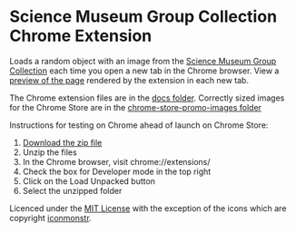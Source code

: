 # Science Museum Group Collection Chrome Extension

Loads a random object with an image from the [Science Museum Group Collection](https://collection.sciencemuseum.org.uk) each time you open a new tab in the Chrome browser. View a [preview of the page](https://thesciencemuseum.github.io/collection-chrome-extension/index.html) rendered by the extension in each new tab.

The Chrome extension files are in the [docs folder](https://github.com/TheScienceMuseum/collection-chrome-extension/tree/master/docs). Correctly sized images for the Chrome Store are in the [chrome-store-promo-images folder](https://github.com/TheScienceMuseum/collection-chrome-extension/tree/master/chrome-store-promo-images)

Instructions for testing on Chrome ahead of launch on Chrome Store:
1. [Download the zip file](https://github.com/TheScienceMuseum/collection-chrome-extension/blob/master/smg-col-chrome-extension.zip) 
2. Unzip the files
3. In the Chrome browser, visit chrome://extensions/ 
4. Check the box for Developer mode in the top right
5. Click on the Load Unpacked button
6. Select the unzipped folder

Licenced under the [MIT License](https://github.com/TheScienceMuseum/collection-chrome-extension/blob/master/LICENSE) with the exception of the icons which are copyright [iconmonstr](https://iconmonstr.com). 
